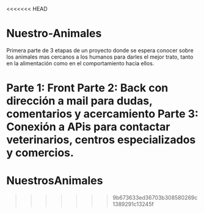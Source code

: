 <<<<<<< HEAD
# Nuestro-Animales
Primera parte de 3 etapas de un proyecto donde se espera conocer sobre los animales mas cercanos 
a los humanos para darles el mejor trato, tanto en la alimentación como en el comportamiento hacia ellos.

Parte 1: Front 
Parte 2: Back con dirección a mail para dudas, comentarios y acercamiento
Parte 3: Conexión a APis para contactar veterinarios, centros especializados y comercios.
=======
# NuestrosAnimales
>>>>>>> 9b673633ed36703b308580269c1389291c13245f
